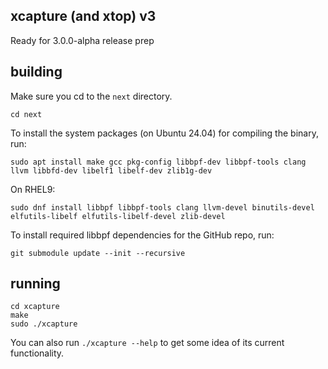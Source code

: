 ## xcapture (and xtop) v3

Ready for 3.0.0-alpha release prep


## building

Make sure you cd to the `next` directory.

```
cd next
```

To install the system packages (on Ubuntu 24.04) for compiling the binary, run:

```
sudo apt install make gcc pkg-config libbpf-dev libbpf-tools clang llvm libbfd-dev libelf1 libelf-dev zlib1g-dev
```

On RHEL9:

```
sudo dnf install libbpf libbpf-tools clang llvm-devel binutils-devel elfutils-libelf elfutils-libelf-devel zlib-devel

```


To install required libbpf dependencies for the GitHub repo, run:

```
git submodule update --init --recursive
```

## running

```
cd xcapture
make
sudo ./xcapture
```

You can also run `./xcapture --help` to get some idea of its current functionality.
